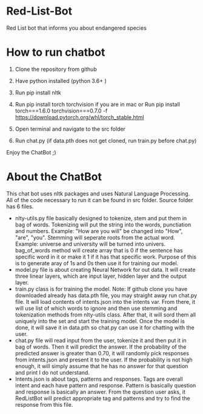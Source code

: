 # Red-List-Bot
Red List bot that informs you about endangered species



# How to run chatbot

1. Clone the repository from github

2. Have python installed (python 3.6+ )

3. Run pip install nltk

4. Run pip install torch torchvision if you are in mac or Run pip install torch===1.6.0 torchvision===0.7.0 -f https://download.pytorch.org/whl/torch_stable.html

5. Open terminal and navigate to the src folder

6. Run chat.py (if data.pth does not get cloned, run train.py before chat.py)

Enjoy the ChatBot ;)



# About the ChatBot

This chat bot uses nltk packages and uses Natural Language Processing. All of the code necessary to run it can be found in src folder. Source folder has 6 files.
  * nlty-utils.py file basically designed to tokenize, stem and put them in bag of words. Tokenizing will put the string into the words, punctiation and numbers.
  Example: "How are you will" be changed into "How", "are", "you". Stemming will seperate roots from the actual word. Example: universe and university will be    turned into univers. bag_of_words method will create array that is 0 if the sentence has specific word in it or make it 1 if it has that specific work. Purpose of this is to generate aray of 1s and 0s then use it for training our model.
  * model.py file is about creating Neural Network for out data. It will create three linear layers, which are input layer, hidden layer and the output layer. 
  * train.py class is for training the model. Note: If github clone you have downloaded already has data.pth file, you may straight away run chat.py file. It will load contents of intents.json into the intents var. From there, it will use list of which words to ignore and then use stemming and tokenization methods from nlty-utils class. After that, it will sord them all uniquely into the set and start the training model. Once the model is done, it will save it in data.pth so chat.py can use it for chatting with the user. 
  * chat.py file will read input from the user, tokenize it and then put it in bag of words. Then it will predict the answer. If the probability of the predicted answer is greater than 0.70, it will randomly pick responses from intents.json and present it to the user. If the probability is not high enough, it will simply assume that he has no answer for that question and print I do not understand. 
  * Intents.json is about tags, patterns and responses. Tags are overall intent and each have pattern and response. Pattern is basically question and response is basically an answer. From the question user asks, it RedListBot will predict appropriate tag and patterns and try to find the response from this file.
  




